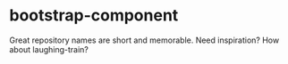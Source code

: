 # bootstrap-component
Great repository names are short and memorable. Need inspiration? How about laughing-train?
